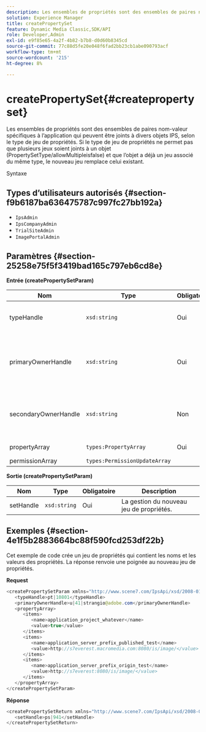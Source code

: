 ```yaml
---
description: Les ensembles de propriétés sont des ensembles de paires nom-valeur spécifiques à l’application qui peuvent être joints à divers objets IPS, selon le type de jeu de propriétés. Si le type de jeu de propriétés ne permet pas que plusieurs jeux soient joints à un objet (PropertySetType/allowMultipleisfalse) et que l’objet a déjà un jeu associé du même type, le nouveau jeu remplace celui existant.
solution: Experience Manager
title: createPropertySet
feature: Dynamic Media Classic,SDK/API
role: Developer,Admin
exl-id: e9f85e65-4a2f-4b82-b7b8-d0d60b8345cd
source-git-commit: 77c88d5fe20e048f6fad2bb23cb1abe090793acf
workflow-type: tm+mt
source-wordcount: '215'
ht-degree: 8%

---
```


# createPropertySet{#createpropertyset}

Les ensembles de propriétés sont des ensembles de paires nom-valeur spécifiques à l’application qui peuvent être joints à divers objets IPS, selon le type de jeu de propriétés. Si le type de jeu de propriétés ne permet pas que plusieurs jeux soient joints à un objet (PropertySetType/allowMultipleisfalse) et que l’objet a déjà un jeu associé du même type, le nouveau jeu remplace celui existant.

Syntaxe

## Types d’utilisateurs autorisés {#section-f9b6187ba636475787c997fc27bb192a}

* `IpsAdmin`
* `IpsCompanyAdmin`
* `TrialSiteAdmin`
* `ImagePortalAdmin`

## Paramètres {#section-25258e75f5f3419bad165c797eb6cd8e}

**Entrée (createPropertySetParam)**

| Nom | Type | Obligatoire | Description |
|---|---|---|---|
| typeHandle | `xsd:string` | Oui | La gestion du type de jeu de propriétés. |
| primaryOwnerHandle | `xsd:string` | Oui | Gestionnaire du propriétaire Principal de l’ensemble de propriétés. |
| secondaryOwnerHandle | `xsd:string` | Non | Gestionnaire du propriétaire secondaire du jeu de propriétés. |
| propertyArray | `types:PropertyArray` | Oui | Tableau de propriétés. |
| permissionArray | `types:PermissionUpdateArray` |  |  |

**Sortie (createPropertySetParam)**

| Nom | Type | Obligatoire | Description |
|---|---|---|---|
| setHandle | `xsd:string` | Oui | La gestion du nouveau jeu de propriétés. |

## Exemples {#section-4e1f5b2883664bc88f590fcd253df22b}

Cet exemple de code crée un jeu de propriétés qui contient les noms et les valeurs des propriétés. La réponse renvoie une poignée au nouveau jeu de propriétés.

**Request**

```java
<createPropertySetParam xmlns="http://www.scene7.com/IpsApi/xsd/2008-01-15">
   <typeHandle>pt|10801</typeHandle>
   <primaryOwnerHandle>u|41|strangio@adobe.com</primaryOwnerHandle>
   <propertyArray>
      <items>
         <name>application_project_whatever</name>
         <value>true</value>
      </items>
      <items>
         <name>application_server_prefix_published_test</name>
         <value>http://s7everest.macromedia.com:8080/is/image/</value>
      </items>
      <items>
         <name>application_server_prefix_origin_test</name>
         <value>http://s7everest:8080/is/image/</value>
      </items>
   </propertyArray>
</createPropertySetParam>
```

**Réponse**

```java
<createPropertySetReturn xmlns="http://www.scene7.com/IpsApi/xsd/2008-01-15">
   <setHandle>ps|941</setHandle>
</createPropertySetReturn>
```
